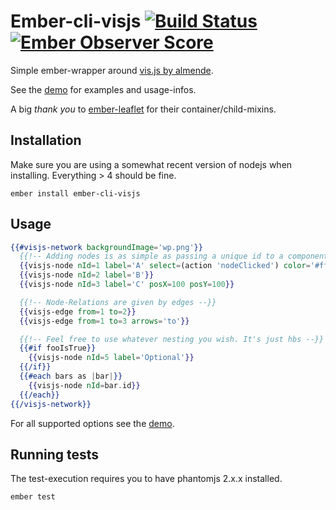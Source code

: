 # Ember-cli-visjs [![Build Status](https://travis-ci.org/Suven/ember-cli-visjs.svg?branch=master)](https://travis-ci.org/Suven/ember-cli-visjs) [![Ember Observer Score](https://emberobserver.com/badges/ember-cli-visjs.svg)](https://emberobserver.com/addons/ember-cli-visjs)

Simple ember-wrapper around [vis.js by almende](https://github.com/almende/vis).

See the [demo](http://suven.github.io/ember-cli-visjs/) for examples and usage-infos.

A big _thank you_ to [ember-leaflet](https://github.com/miguelcobain/ember-leaflet) for their container/child-mixins.

Installation
------------------------------------------------------------------------------

Make sure you are using a somewhat recent version of nodejs when installing. Everything > 4 should be fine.

`ember install ember-cli-visjs`

## Usage

```handlebars
{{#visjs-network backgroundImage='wp.png'}}
  {{!-- Adding nodes is as simple as passing a unique id to a component. The rest is optional --}}
  {{visjs-node nId=1 label='A' select=(action 'nodeClicked') color='#ff0000'}}
  {{visjs-node nId=2 label='B'}}
  {{visjs-node nId=3 label='C' posX=100 posY=100}}

  {{!-- Node-Relations are given by edges --}}
  {{visjs-edge from=1 to=2}}
  {{visjs-edge from=1 to=3 arrows='to'}}

  {{!-- Feel free to use whatever nesting you wish. It's just hbs --}}
  {{#if fooIsTrue}}
    {{visjs-node nId=5 label='Optional'}}
  {{/if}}
  {{#each bars as |bar|}}
    {{visjs-node nId=bar.id}}
  {{/each}}
{{/visjs-network}}
```

For all supported options see the [demo](http://suven.github.io/ember-cli-visjs/).

## Running tests

The test-execution requires you to have phantomjs 2.x.x installed.

`ember test`
